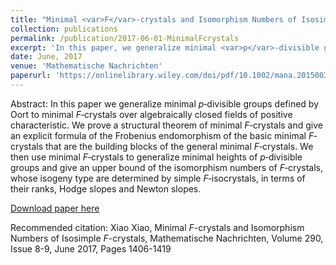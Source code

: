 ```yaml
---
title: "Minimal <var>F</var>-crystals and Isomorphism Numbers of Isosimple <var>F</var>-crystals"
collection: publications
permalink: /publication/2017-06-01-MinimalFcrystals
excerpt: 'In this paper, we generalize minimal <var>p</var>‐divisible groups to minimal <var>F-</var>-crystals. Using minimal heights, we give an estimate of isomorphism number of isosimple <var>F</var>-crystals.'
date: June, 2017
venue: 'Mathematische Nachrichten'
paperurl: 'https://onlinelibrary.wiley.com/doi/pdf/10.1002/mana.201500367'
---
```

Abstract: In this paper we generalize minimal <var>p</var>‐divisible groups defined by Oort to minimal <var>F</var>‐crystals over algebraically closed fields of positive characteristic. We prove a structural theorem of minimal <var>F</var>‐crystals and give an explicit formula of the Frobenius endomorphism of the basic minimal <var>F</var>‐crystals that are the building blocks of the general minimal <var>F</var>‐crystals. We then use minimal <var>F</var>‐crystals to generalize minimal heights of <var>p</var>‐divisible groups and give an upper bound of the isomorphism numbers of <var>F</var>‐crystals, whose isogeny type are determined by simple <var>F</var>‐isocrystals, in terms of their ranks, Hodge slopes and Newton slopes. 

[Download paper here](https://onlinelibrary.wiley.com/doi/pdf/10.1002/mana.201500367)

Recommended citation: Xiao Xiao, Minimal <var>F</var>-crystals and Isomorphism Numbers of Isosimple <var>F</var>-crystals, Mathematische Nachrichten, Volume 290, Issue 8-9, June 2017, Pages 1406-1419